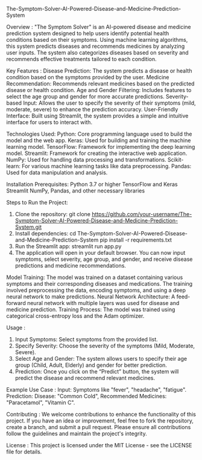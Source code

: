 The-Symptom-Solver-AI-Powered-Disease-and-Medicine-Prediction-System

Overview :
"The Symptom Solver" is an AI-powered disease and medicine prediction system designed to help users identify potential health conditions based on their symptoms. Using machine learning algorithms, this system predicts diseases and recommends medicines by analyzing user inputs. The system also categorizes diseases based on severity and recommends effective treatments tailored to each condition.

Key Features :
Disease Prediction: The system predicts a disease or health condition based on the symptoms provided by the user. 
Medicine Recommendation: Recommends relevant medicines based on the predicted disease or health condition.
Age and Gender Filtering: Includes features to select the age group and gender for more accurate predictions.
Severity-based Input: Allows the user to specify the severity of their symptoms (mild, moderate, severe) to enhance the prediction accuracy.
User-Friendly Interface: Built using Streamlit, the system provides a simple and intuitive interface for users to interact with.

Technologies Used:
Python: Core programming language used to build the model and the web app. 
Keras: Used for building and training the machine learning model.
TensorFlow: Framework for implementing the deep learning model.
Streamlit: Framework for creating the interactive web application.
NumPy: Used for handling data processing and transformations.
Scikit-learn: For various machine learning tasks like data preprocessing.
Pandas: Used for data manipulation and analysis.

Installation
Prerequisites:
Python 3.7 or higher
TensorFlow and Keras
Streamlit
NumPy, Pandas, and other necessary libraries

Steps to Run the Project:
1) Clone the repository: 
git clone https://github.com/your-username/The-Symptom-Solver-AI-Powered-Disease-and-Medicine-Prediction-System.git
2) Install dependencies:
cd The-Symptom-Solver-AI-Powered-Disease-and-Medicine-Prediction-System
pip install -r requirements.txt
3) Run the Streamlit app:
streamlit run app.py
4) The application will open in your default browser. You can now input symptoms, select severity, age group, and gender, and receive disease predictions and medicine recommendations.

Model Training:
The model was trained on a dataset containing various symptoms and their corresponding diseases and medications. The training involved preprocessing the data, encoding symptoms, and using a deep neural network to make predictions.
Neural Network Architecture: A feed-forward neural network with multiple layers was used for disease and medicine prediction.
Training Process: The model was trained using categorical cross-entropy loss and the Adam optimizer.

Usage :
1) Input Symptoms: Select symptoms from the provided list.
2) Specify Severity: Choose the severity of the symptoms (Mild, Moderate, Severe).
3) Select Age and Gender: The system allows users to specify their age group (Child, Adult, Elderly) and gender for better prediction.
4) Prediction: Once you click on the “Predict” button, the system will predict the disease and recommend relevant medicines.

Example Use Case :
Input: Symptoms like "fever", "headache", "fatigue".
Prediction: Disease: "Common Cold", Recommended Medicines: "Paracetamol", "Vitamin C".

Contributing :
We welcome contributions to enhance the functionality of this project. If you have an idea or improvement, feel free to fork the repository, create a branch, and submit a pull request. Please ensure all contributions follow the guidelines and maintain the project's integrity.

License : 
This project is licensed under the MIT License - see the LICENSE file for details.
